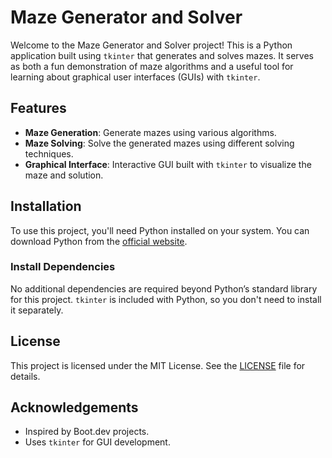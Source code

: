 # Maze Generator and Solver

Welcome to the Maze Generator and Solver project! This is a Python application built using `tkinter` that generates and solves mazes. It serves as both a fun demonstration of maze algorithms and a useful tool for learning about graphical user interfaces (GUIs) with `tkinter`.

## Features

- **Maze Generation**: Generate mazes using various algorithms.
- **Maze Solving**: Solve the generated mazes using different solving techniques.
- **Graphical Interface**: Interactive GUI built with `tkinter` to visualize the maze and solution.

## Installation

To use this project, you'll need Python installed on your system. You can download Python from the [official website](https://www.python.org/).


### Install Dependencies

No additional dependencies are required beyond Python’s standard library for this project. `tkinter` is included with Python, so you don't need to install it separately.



## License

This project is licensed under the MIT License. See the [LICENSE](LICENSE) file for details.

## Acknowledgements

- Inspired by Boot.dev projects.
- Uses `tkinter` for GUI development.